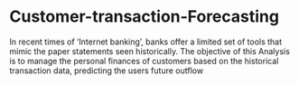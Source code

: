 # Customer-transaction-Forecasting
In recent times of ‘Internet banking’, banks offer a limited set of tools that mimic the paper statements seen historically. The objective of this Analysis is to manage the personal finances of customers  based on the historical transaction data, predicting the users future outflow
